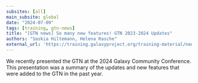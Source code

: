 ```yaml
---
subsites: [all]
main_subsite: global
date: "2024-07-09"
tags: [training, gtn-news]
title: "[GTN news] So many new features! GTN 2023-2024 Updates"
authors: "Saskia Hiltemann, Helena Rasche"
external_url: 'https://training.galaxyproject.org/training-material/news/2024/07/09/gcc-updates.html'
---
```


We recently presented the GTN at the 2024 Galaxy Community Conference. This presentation was a summary of the updates and new features that were added to the GTN in the past year.

